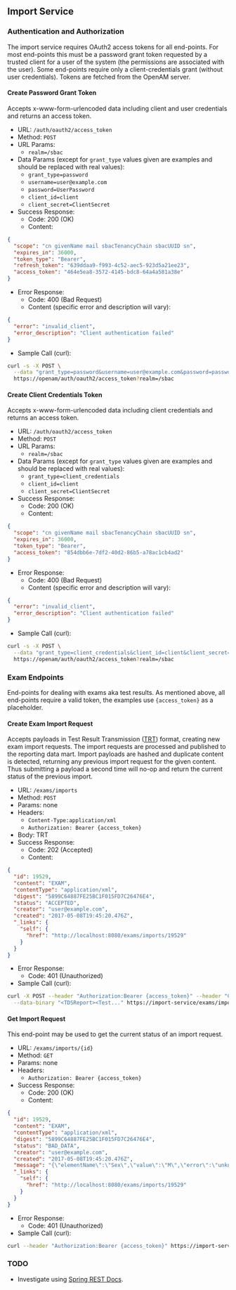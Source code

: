 ## Import Service

### Authentication and Authorization
The import service requires OAuth2 access tokens for all end-points. For most end-points this must be a password
grant token requested by a trusted client for a user of the system (the permissions are associated with the user). 
Some end-points require only a client-credentials grant (without user credentials). Tokens are fetched from the 
OpenAM server.

#### Create Password Grant Token
Accepts x-www-form-urlencoded data including client and user credentials and returns an access token.
* URL: `/auth/oauth2/access_token`
* Method: `POST`
* URL Params: 
  * `realm=/sbac`
* Data Params (except for `grant_type` values given are examples and should be replaced with real values):
  * `grant_type=password`
  * `username=user@example.com`
  * `password=UserPassword`
  * `client_id=client`
  * `client_secret=ClientSecret`
* Success Response:
  * Code: 200 (OK)
  * Content: 
```json
{
  "scope": "cn givenName mail sbacTenancyChain sbacUUID sn",
  "expires_in": 36000,
  "token_type": "Bearer",
  "refresh_token": "639ddaa9-f993-4c52-aec5-923d5a21ee23",
  "access_token": "464e5ea8-3572-4145-bdc8-64a4a581a38e"
} 
```
* Error Response:
  * Code: 400 (Bad Request)
  * Content (specific error and description will vary):
```json
{
  "error": "invalid_client",
  "error_description": "Client authentication failed"
}
```
* Sample Call (curl):
```bash
curl -s -X POST \
  --data "grant_type=password&username=user@example.com&password=password&client_id=client&client_secret=secret" \
  https://openam/auth/oauth2/access_token?realm=/sbac
```

#### Create Client Credentials Token
Accepts x-www-form-urlencoded data including client credentials and returns an access token.
* URL: `/auth/oauth2/access_token`
* Method: `POST`
* URL Params: 
  * `realm=/sbac`
* Data Params (except for `grant_type` values given are examples and should be replaced with real values):
  * `grant_type=client_credentials`
  * `client_id=client`
  * `client_secret=ClientSecret`
* Success Response:
  * Code: 200 (OK)
  * Content: 
```json
{
  "scope": "cn givenName mail sbacTenancyChain sbacUUID sn",
  "expires_in": 36000,
  "token_type": "Bearer",
  "access_token": "854dbb6e-7df2-40d2-86b5-a78ac1cb4ad2"
} 
```
* Error Response:
  * Code: 400 (Bad Request)
  * Content (specific error and description will vary):
```json
{
  "error": "invalid_client",
  "error_description": "Client authentication failed"
}
```
* Sample Call (curl):
```bash
curl -s -X POST \
  --data "grant_type=client_credentials&client_id=client&client_secret=secret" \
  https://openam/auth/oauth2/access_token?realm=/sbac
```

### Exam Endpoints
End-points for dealing with exams aka test results.
As mentioned above, all end-points require a valid token, the examples use `{access_token}` as a placeholder.

#### Create Exam Import Request
Accepts payloads in Test Result Transmission ([TRT](http://www.smarterapp.org/documents/TestResultsTransmissionFormat.pdf)) 
format, creating new exam import requests. The import requests are processed and published to the reporting data mart.
Import payloads are hashed and duplicate content is detected, returning any previous import request for the given
content. Thus submitting a payload a second time will no-op and return the current status of the previous import.

* URL: `/exams/imports`
* Method: `POST`
* Params: none
* Headers:
  * `Content-Type:application/xml`
  * `Authorization: Bearer {access_token}`
* Body: TRT
* Success Response:
  * Code: 202 (Accepted)
  * Content:
```json
{
  "id": 19529,
  "content": "EXAM",
  "contentType": "application/xml",
  "digest": "5899C64887FE25BC1F015FD7C26476E4",
  "status": "ACCEPTED",
  "creator": "user@example.com",
  "created": "2017-05-08T19:45:20.476Z",
  "_links": {
    "self": {
      "href": "http://localhost:8080/exams/imports/19529"
    }
  }
}
```
* Error Response:
  * Code: 401 (Unauthorized)
* Sample Call (curl):
```bash
curl -X POST --header "Authorization:Bearer {access_token}" --header "Content-Type:application/xml" \
  --data-binary "<TDSReport><Test..." https://import-service/exams/imports
```
  
#### Get Import Request
This end-point may be used to get the current status of an import request.

* URL: `/exams/imports/{id}`
* Method: `GET`
* Params: none
* Headers:
  * `Authorization: Bearer {access_token}`
* Success Response:
  * Code: 200 (OK)
  * Content:
```json
{
  "id": 19529,
  "content": "EXAM",
  "contentType": "application/xml",
  "digest": "5899C64887FE25BC1F015FD7C26476E4",
  "status": "BAD_DATA",
  "creator": "user@example.com",
  "created": "2017-05-08T19:45:20.476Z",
  "message": "{\"elementName\":\"Sex\",\"value\":\"M\",\"error\":\"unknown gender name [M]\"},{\"elementName\":\"GradeLevelWhenAssessed\",\"value\":\"SIXTHGRADE\",\"error\":\"unknown grade code [SIXTHGRADE]\"}",
  "_links": {
    "self": {
      "href": "http://localhost:8080/exams/imports/19529"
    }
  }
}
```
* Error Response:
  * Code: 401 (Unauthorized)
* Sample Call (curl):
```bash
curl --header "Authorization:Bearer {access_token}" https://import-service/exams/imports/19529
```

### TODO
* Investigate using [Spring REST Docs](http://projects.spring.io/spring-restdocs/).